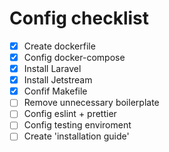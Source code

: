 # Config checklist

- [x] Create dockerfile
- [x] Config docker-compose
- [x] Install Laravel
- [x] Install Jetstream
- [x] Confif Makefile
- [ ] Remove unnecessary boilerplate
- [ ] Config eslint + prettier
- [ ] Config testing enviroment
- [ ] Create 'installation guide' 